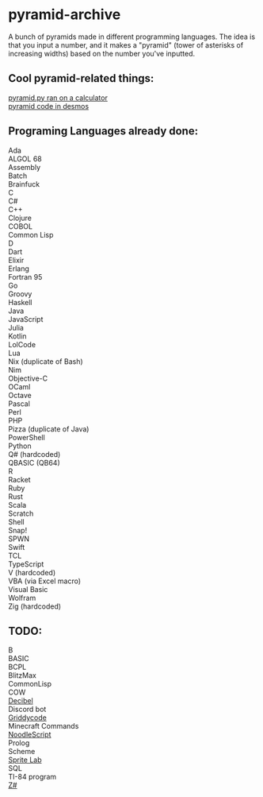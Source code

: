 # pyramid-archive
A bunch of pyramids made in different programming languages. The idea is that you input a number, and it makes a "pyramid" (tower of asterisks of increasing widths) based on the number you've inputted.

## Cool pyramid-related things:
[pyramid.py ran on a calculator](https://youtu.be/JQqT5u8wZeE)  
[pyramid code in desmos](https://www.desmos.com/calculator/grods4qbsy)

## Programing Languages already done:
Ada  
ALGOL 68  
Assembly  
Batch  
Brainfuck  
C  
C#  
C++  
Clojure  
COBOL  
Common Lisp  
D  
Dart  
Elixir  
Erlang  
Fortran 95  
Go  
Groovy  
Haskell  
Java  
JavaScript  
Julia  
Kotlin  
LolCode  
Lua  
Nix (duplicate of Bash)  
Nim  
Objective-C  
OCaml  
Octave  
Pascal  
Perl  
PHP  
Pizza (duplicate of Java)  
PowerShell  
Python  
Q# (hardcoded)  
QBASIC (QB64)  
R  
Racket  
Ruby  
Rust  
Scala  
Scratch  
Shell  
Snap!  
SPWN  
Swift  
TCL  
TypeScript  
V (hardcoded)  
VBA (via Excel macro)  
Visual Basic  
Wolfram  
Zig (hardcoded)  

## TODO:
B  
BASIC  
BCPL  
BlitzMax  
CommonLisp  
COW  
[Decibel](https://github.com/DaemonNillia/Decibel)  
Discord bot  
[Griddycode](https://github.com/face-hh/griddycode)   
Minecraft Commands  
[NoodleScript](https://github.com/OfficialCodeNoodles/NoodleScript)  
Prolog  
Scheme  
[Sprite Lab](https://code.org/en-US/tools/sprite-lab)  
SQL  
TI-84 program  
[Z#](https://github.com/sam-astro/Z-Sharp) 

